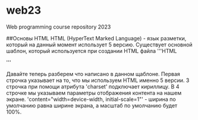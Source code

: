 # web23
Web programming course repository 2023

##Основы HTML
HTML (HyperText Marked Language) - язык разметки, который на данный момент использует 5 версию. 
Существует основной шаблон, который используется при создании HTML файла
'''HTML
<!DOCTYPE html>
<html>
	<head>
		<meta charset = "utf-8">
		<meta name="viewport" content="width=device-width, initial-scale=1">
		<title>
			НАЗВАНИЕ
		</title>
		<link rel="stylesheet" type="text/css" href="style.css">
	</head>
	<body>
    
  </body>
</html>
'''

Давайте теперь разберем что написано в данном щаблоне. Первая строчка указывает на то, что мы используем HTML именно 5 версии.
3 строчка при помощи атрибута 'charset' подключает кириллицу. 
В 4 строчке мы указываем параметры отображения контента на нашем экране. 'content="width=device-width, initial-scale=1"' - ширина по умолчанию равна ширине экрана, а масштаб по умолчанию будет 100%.
